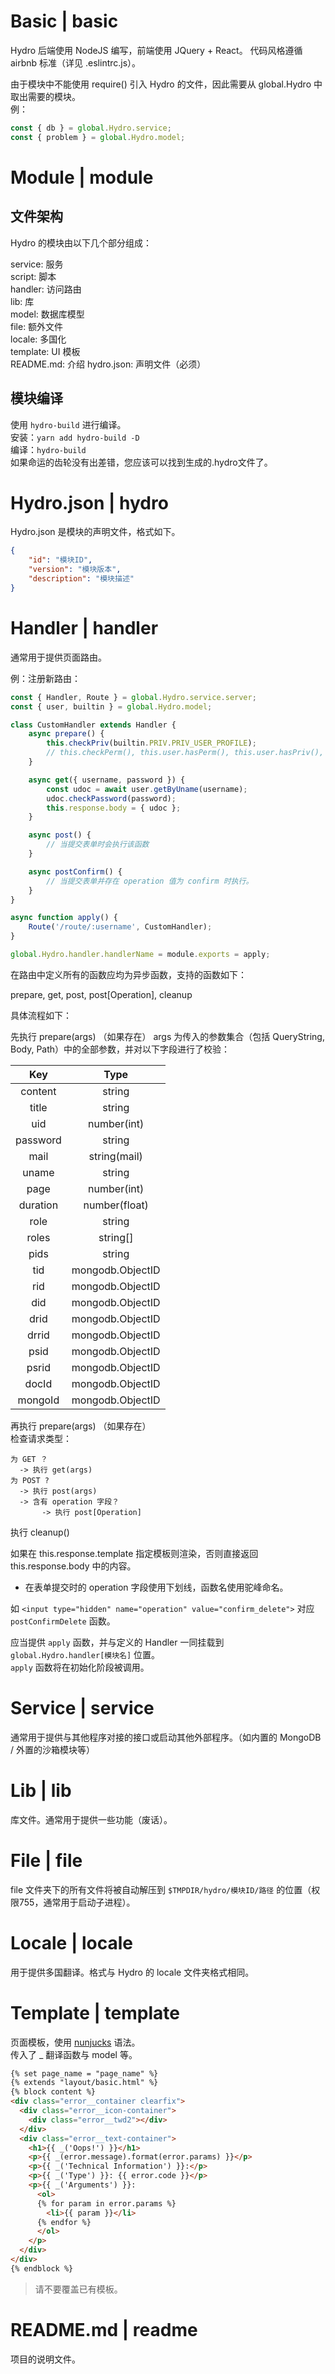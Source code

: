 # Basic | basic

Hydro 后端使用 NodeJS 编写，前端使用 JQuery + React。
代码风格遵循 airbnb 标准（详见 .eslintrc.js）。

由于模块中不能使用 require() 引入 Hydro 的文件，因此需要从 global.Hydro 中取出需要的模块。  
例： 

```js
const { db } = global.Hydro.service;
const { problem } = global.Hydro.model;
```

# Module | module

## 文件架构

Hydro 的模块由以下几个部分组成：

service: 服务  
script: 脚本  
handler: 访问路由  
lib: 库  
model: 数据库模型  
file: 额外文件  
locale: 多国化  
template: UI 模板  
README.md: 介绍
hydro.json: 声明文件（必须）

## 模块编译

使用 `hydro-build` 进行编译。  
安装：`yarn add hydro-build -D`  
编译：`hydro-build`  
如果命运的齿轮没有出差错，您应该可以找到生成的.hydro文件了。

# Hydro.json | hydro

Hydro.json 是模块的声明文件，格式如下。  

```json
{
    "id": "模块ID",
    "version": "模块版本",
    "description": "模块描述"
}
```

# Handler | handler

通常用于提供页面路由。

例：注册新路由：

```js
const { Handler, Route } = global.Hydro.service.server;
const { user, builtin } = global.Hydro.model;

class CustomHandler extends Handler {
    async prepare() {
        this.checkPriv(builtin.PRIV.PRIV_USER_PROFILE);
        // this.checkPerm(), this.user.hasPerm(), this.user.hasPriv(), etc.
    }

    async get({ username, password }) {
        const udoc = await user.getByUname(username);
        udoc.checkPassword(password);
        this.response.body = { udoc };
    }

    async post() {
        // 当提交表单时会执行该函数
    }

    async postConfirm() {
        // 当提交表单并存在 operation 值为 confirm 时执行。
    }
}

async function apply() {
    Route('/route/:username', CustomHandler);
}

global.Hydro.handler.handlerName = module.exports = apply;
```

在路由中定义所有的函数应均为异步函数，支持的函数如下：

prepare, get, post, post[Operation], cleanup

具体流程如下：

先执行 prepare(args) （如果存在）
args 为传入的参数集合（包括 QueryString, Body, Path）中的全部参数，并对以下字段进行了校验：  

|   Key    |      Type        |
|:--------:|:----------------:|
| content  |      string      |
|  title   |      string      |
|   uid    |    number(int)   |
| password |      string      |
|   mail   |   string(mail)   |
|  uname   |      string      |
|   page   |    number(int)   |
| duration |   number(float)  |
|   role   |      string      |
|  roles   |     string[]     |
|   pids   |      string      |
|   tid    | mongodb.ObjectID |
|   rid    | mongodb.ObjectID |
|   did    | mongodb.ObjectID |
|   drid   | mongodb.ObjectID |
|  drrid   | mongodb.ObjectID |
|   psid   | mongodb.ObjectID |
|  psrid   | mongodb.ObjectID |
|  docId   | mongodb.ObjectID |
| mongoId  | mongodb.ObjectID |

再执行 prepare(args) （如果存在）  
检查请求类型：

```
为 GET ？  
  -> 执行 get(args)  
为 POST ?  
  -> 执行 post(args)  
  -> 含有 operation 字段？  
       -> 执行 post[Operation]  
```

执行 cleanup()  

如果在 this.response.template 指定模板则渲染，否则直接返回 this.response.body 中的内容。  

* 在表单提交时的 operation 字段使用下划线，函数名使用驼峰命名。  

如 `<input type="hidden" name="operation" value="confirm_delete">` 对应 `postConfirmDelete` 函数。

应当提供 `apply` 函数，并与定义的 Handler 一同挂载到 `global.Hydro.handler[模块名]` 位置。  
`apply` 函数将在初始化阶段被调用。  

# Service | service

通常用于提供与其他程序对接的接口或启动其他外部程序。（如内置的 MongoDB / 外置的沙箱模块等）

# Lib | lib

库文件。通常用于提供一些功能（废话）。

# File | file

file 文件夹下的所有文件将被自动解压到 `$TMPDIR/hydro/模块ID/路径` 的位置（权限755，通常用于启动子进程）。

# Locale | locale

用于提供多国翻译。格式与 Hydro 的 locale 文件夹格式相同。

# Template | template

页面模板，使用 [nunjucks](https://mozilla.github.io/nunjucks/cn/templating.html) 语法。  
传入了 _ 翻译函数与 model 等。

```html
{% set page_name = "page_name" %}
{% extends "layout/basic.html" %}
{% block content %}
<div class="error__container clearfix">
  <div class="error__icon-container">
    <div class="error__twd2"></div>
  </div>
  <div class="error__text-container">
    <h1>{{ _('Oops!') }}</h1>
    <p>{{ _(error.message).format(error.params) }}</p>
    <p>{{ _('Technical Information') }}:</p>
    <p>{{ _('Type') }}: {{ error.code }}</p>
    <p>{{ _('Arguments') }}:
      <ol>
      {% for param in error.params %}
        <li>{{ param }}</li>
      {% endfor %}
      </ol>
    </p>
  </div>
</div>
{% endblock %}
```

<blockquote class="note">请不要覆盖已有模板。</blockquote>

# README.md | readme

项目的说明文件。
